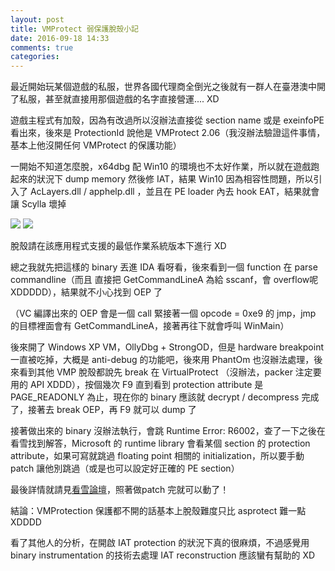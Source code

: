 ```yaml
---
layout: post
title: VMProtect 弱保護脫殼小記
date: 2016-09-18 14:33
comments: true
categories: 
---
```

最近開始玩某個遊戲的私服，世界各國代理商全倒光之後就有一群人在臺港澳中開了私服，甚至就直接用那個遊戲的名字直接營運.... XD

遊戲主程式有加殼，因為有改過所以沒辦法直接從 section name 或是 exeinfoPE 看出來，後來是 ProtectionId 說他是 VMProtect 2.06（我沒辦法驗證這件事情，基本上他沒開任何 VMProtect 的保護功能）

一開始不知道怎麼脫，x64dbg 配 Win10 的環境也不太好作業，所以就在遊戲跑起來的狀況下 dump memory 然後修 IAT，結果 Win10 因為相容性問題，所以引入了 AcLayers.dll / apphelp.dll ，並且在 PE loader 內去 hook EAT，結果就會讓 Scylla 壞掉

![](http://i.imgur.com/z21L8Ky.png)
![](http://i.imgur.com/FCfmayt.png)

脫殼請在該應用程式支援的最低作業系統版本下進行 XD

總之我就先把這樣的 binary 丟進 IDA 看呀看，後來看到一個 function 在 parse commandline（而且 直接把 GetCommandLineA 為給 sscanf，會 overflow呢 XDDDDD），結果就不小心找到 OEP 了

（VC 編譯出來的 OEP 會是一個 call 緊接著一個 opcode = 0xe9 的 jmp，jmp 的目標裡面會有 GetCommandLineA，接著再往下就會呼叫 WinMain）

後來開了 Windows XP VM，OllyDbg + StrongOD，但是 hardware breakpoint 一直被吃掉，大概是 anti-debug 的功能吧，後來用 PhantOm 也沒辦法處理，後來看到其他 VMP 脫殼都說先 break 在 VirtualProtect （沒辦法，packer 注定要用的 API XDDD），按個幾次 F9 直到看到 protection attribute 是 PAGE\_READONLY 為止，現在你的 binary 應該就 decrypt / decompress 完成了，接著去 break OEP，再 F9 就可以 dump 了

接著做出來的 binary 沒辦法執行，會跳 Runtime Error: R6002，查了一下之後在看雪找到解答，Microsoft 的 runtime library 會看某個 section 的 protection attribute，如果可寫就跳過 floating point 相關的 initialization，所以要手動 patch 讓他別跳過（或是也可以設定好正確的 PE section）

最後詳情就請見[看雪論壇](http://bbs.pediy.com/showthread.php?t=81974#post577918)，照著做patch 完就可以動了！

結論：VMProtection 保護都不開的話基本上脫殼難度只比 asprotect 難一點 XDDDD

看了其他人的分析，在開啟 IAT protection 的狀況下真的很麻煩，不過感覺用 binary instrumentation 的技術去處理 IAT reconstruction 應該蠻有幫助的 XD